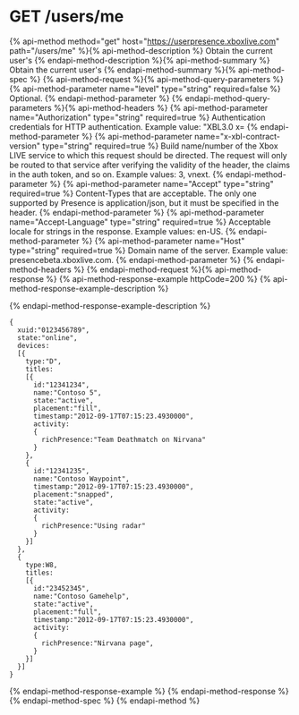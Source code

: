 # GET /users/me

{% api-method method="get" host="https://userpresence.xboxlive.com" path="/users/me" %}{% api-method-description %}
Obtain the current user's 
{% endapi-method-description %}{% api-method-summary %}
Obtain the current user's 
{% endapi-method-summary %}{% api-method-spec %}
{% api-method-request %}{% api-method-query-parameters %}
{% api-method-parameter name="level" type="string" required=false %}
Optional. 
{% endapi-method-parameter %}
{% endapi-method-query-parameters %}{% api-method-headers %}
{% api-method-parameter name="Authorization" type="string" required=true %}
Authentication credentials for HTTP authentication. Example value: "XBL3.0 x=
{% endapi-method-parameter %}
{% api-method-parameter name="x-xbl-contract-version" type="string" required=true %}
Build name/number of the Xbox LIVE service to which this request should be directed. The request will only be routed to that service after verifying the validity of the header, the claims in the auth token, and so on. Example values: 3, vnext.
{% endapi-method-parameter %}
{% api-method-parameter name="Accept" type="string" required=true %}
Content-Types that are acceptable. The only one supported by Presence is application/json, but it must be specified in the header.
{% endapi-method-parameter %}
{% api-method-parameter name="Accept-Language" type="string" required=true %}
Acceptable locale for strings in the response. Example values: en-US.
{% endapi-method-parameter %}
{% api-method-parameter name="Host" type="string" required=true %}
Domain name of the server. Example value: presencebeta.xboxlive.com.
{% endapi-method-parameter %}
{% endapi-method-headers %}
{% endapi-method-request %}{% api-method-response %}
{% api-method-response-example httpCode=200 %}
{% api-method-response-example-description %}

{% endapi-method-response-example-description %}

```text
{
  xuid:"0123456789",
  state:"online",
  devices:
  [{
    type:"D",
    titles:
    [{
      id:"12341234",
      name:"Contoso 5",
      state:"active",
      placement:"fill",
      timestamp:"2012-09-17T07:15:23.4930000",
      activity:
      {
        richPresence:"Team Deathmatch on Nirvana"
      }
    },
    {
      id:"12341235",
      name:"Contoso Waypoint",
      timestamp:"2012-09-17T07:15:23.4930000",
      placement:"snapped",
      state:"active",
      activity:
      {
        richPresence:"Using radar"
      }
    }]
  },
  {
    type:W8,
    titles:
    [{
      id:"23452345",
      name:"Contoso Gamehelp",
      state:"active",
      placement:"full",
      timestamp:"2012-09-17T07:15:23.4930000",
      activity:
      {
        richPresence:"Nirvana page",
      }
    }]
  }]
}

```
{% endapi-method-response-example %}
{% endapi-method-response %}{% endapi-method-spec %}
{% endapi-method %}